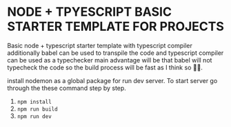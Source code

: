 # NODE + TPYESCRIPT BASIC STARTER TEMPLATE FOR PROJECTS
Basic node + typescript starter template with typescript compiler additionally babel can be used to transpile the code and typescript compiler can be used as a typechecker main advantage will be that babel will not typecheck the code so the build process will be fast as I think so 🤷‍♂️.

install nodemon as a global package for run dev server.
To start server go through the these command step by step.

1. `npm install`
2. `npm run build`
3. `npm run dev`
